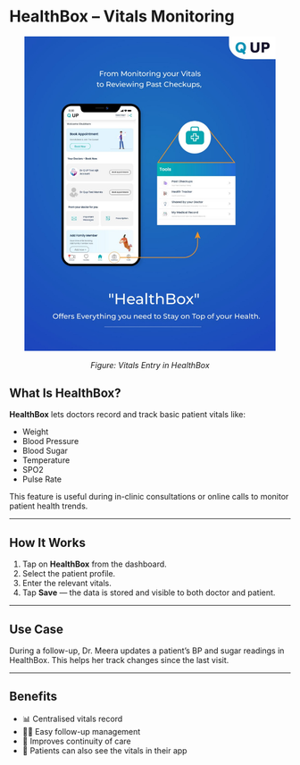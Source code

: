 ﻿# HealthBox – Vitals Monitoring

<p align="center">
  <img src="images/healthbox-vitals-entry.jpeg" alt="HealthBox UI" width="450"/>
</p>
<p align="center"><em>Figure: Vitals Entry in HealthBox</em></p>

## What Is HealthBox?

**HealthBox** lets doctors record and track basic patient vitals like:
- Weight
- Blood Pressure
- Blood Sugar
- Temperature
- SPO2
- Pulse Rate

This feature is useful during in-clinic consultations or online calls to monitor patient health trends.

---

## How It Works

1. Tap on **HealthBox** from the dashboard.
2. Select the patient profile.
3. Enter the relevant vitals.
4. Tap **Save** — the data is stored and visible to both doctor and patient.

---

## Use Case

During a follow-up, Dr. Meera updates a patient’s BP and sugar readings in HealthBox. This helps her track changes since the last visit.

---

## Benefits

- 📊 Centralised vitals record
- 👨‍⚕️ Easy follow-up management
- 🔁 Improves continuity of care
- 📱 Patients can also see the vitals in their app
